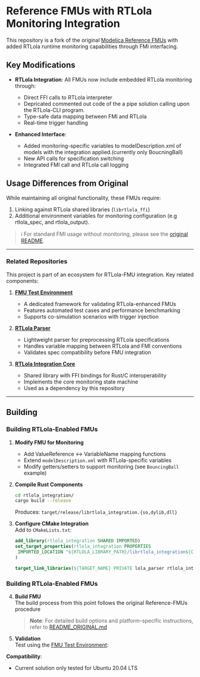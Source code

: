 # Reference FMUs with RTLola Monitoring Integration

This repository is a fork of the original [Modelica Reference FMUs](https://github.com/modelica/Reference-FMUs) with added RTLola runtime monitoring capabilities through FMI interfacing.

## Key Modifications

- **RTLola Integration**: All FMUs now include embedded RTLola monitoring through:
  - Direct FFI calls to RTLola interpreter
  - Depricated commented out code of the a pipe solution calling upon the RTLola-CLI program.
  - Type-safe data mapping between FMI and RTLola
  - Real-time trigger handling

- **Enhanced Interface**:
  - Added monitoring-specific variables to modelDescription.xml of models with the integration applied.(currently only BoucningBall)
  - New API calls for specification switching
  - Integrated FMI call and RTLola call logging 

## Usage Differences from Original

While maintaining all original functionality, these FMUs require:

1. Linking against RTLola shared libraries (`librtlola_ffi`)
2. Additional environment variables for monitoring configuration (e.g rtlola_spec, and rtlola_output).


> ℹ️ For standard FMI usage without monitoring, please see the [original README](README_ORIGINAL.md).


---

### Related Repositories  
This project is part of an ecosystem for RTLola-FMU integration. Key related components:  

1. **[FMU Test Environment](https://github.com/Selleban2209/FMU_test_env)**  
   - A dedicated framework for validating RTLola-enhanced FMUs  
   - Features automated test cases and performance benchmarking  
   - Supports co-simulation scenarios with trigger injection  

2. **[RTLola Parser](https://github.com/Selleban2209/rtloa_parser)**  
   - Lightweight parser for preprocessing RTLola specifications  
   - Handles variable mapping between RTLola and FMI conventions  
   - Validates spec compatibility before FMU integration  

3. **[RTLola Integration Core](https://github.com/Selleban2209/RTLola_integration)**  
   - Shared library with FFI bindings for Rust/C interoperability  
   - Implements the core monitoring state machine  
   - Used as a dependency by this repository  

---

## Building


### Building RTLola-Enabled FMUs

1. **Modify FMU for Monitoring**  
   - Add ValueReference ↔ VariableName mapping functions  
   - Extend `modelDescription.xml` with RTLola-specific variables
   - Modify getters/setters to support monitoring (see `BouncingBall` example)
   

2. **Compile Rust Components**  
   ```bash
   cd rtlola_integration/
   cargo build --release
   ```
   Produces: `target/release/librtlola_integration.{so,dylib,dll}`

3. **Configure CMake Integration**  
   Add to `CMakeLists.txt`:
     ```cmake
    add_library(rtlola_integration SHARED IMPORTED)
    set_target_properties(rtlola_integration PROPERTIES
      IMPORTED_LOCATION "${RTLOLA_LIBRARY_PATH}/librtlola_integration${CMAKE_SHARED_LIBRARY_SUFFIX}"
    )
  
    target_link_libraries(${TARGET_NAME} PRIVATE lola_parser rtlola_integration pthread dl)
   
   ```


### Building RTLola-Enabled FMUs

4. **Build FMU**  
   The build process from this point follows the original Reference-FMUs procedure

   > **Note**: For detailed build options and platform-specific instructions, refer to [README_ORIGINAL.md](README_ORIGINAL.md#build-the-fmus)

5. **Validation**  
   Test using the [FMU Test Environment](https://github.com/Selleban2209/FMU_test_env): 

**Compatibility**:
- Current solution only tested for Ubuntu 20.04 LTS
 
